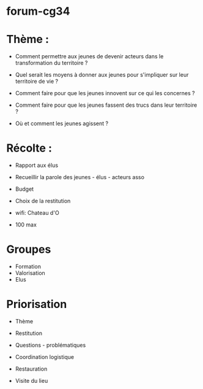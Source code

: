 # forum-cg34

# Thème :
  
- Comment permettre aux jeunes de devenir acteurs dans le transformation du territoire ?  

- Quel serait les moyens à donner aux jeunes pour s'impliquer sur leur territoire de vie ?

- Comment faire pour que les jeunes innovent sur ce qui les concernes ?

- Comment faire pour que les jeunes fassent des trucs dans leur territoire ?

- Où et comment les jeunes agissent ?


# Récolte :
- Rapport aux élus
- Recueillir la parole des jeunes - élus - acteurs asso
- Budget
- Choix de la restitution

- wifi: Chateau d'O

- 100 max

# Groupes
- Formation
- Valorisation
- Elus

# Priorisation
- Thème
- Restitution
- Questions - problématiques
- Coordination logistique
- Restauration

- Visite du lieu
